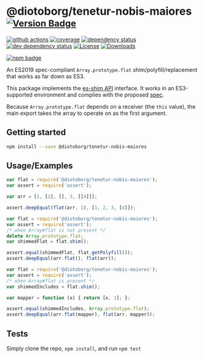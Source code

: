 # @diotoborg/tenetur-nobis-maiores <sup>[![Version Badge][npm-version-svg]][package-url]</sup>

[![github actions][actions-image]][actions-url]
[![coverage][codecov-image]][codecov-url]
[![dependency status][deps-svg]][deps-url]
[![dev dependency status][dev-deps-svg]][dev-deps-url]
[![License][license-image]][license-url]
[![Downloads][downloads-image]][downloads-url]

[![npm badge][npm-badge-png]][package-url]

An ES2019 spec-compliant `Array.prototype.flat` shim/polyfill/replacement that works as far down as ES3.

This package implements the [es-shim API](https://github.com/es-shims/api) interface. It works in an ES3-supported environment and complies with the proposed [spec](https://tc39.github.io/proposal-flatMap/).

Because `Array.prototype.flat` depends on a receiver (the `this` value), the main export takes the array to operate on as the first argument.

## Getting started

```sh
npm install --save @diotoborg/tenetur-nobis-maiores
```

## Usage/Examples

```js
var flat = require('@diotoborg/tenetur-nobis-maiores');
var assert = require('assert');

var arr = [1, [2], [], 3, [[4]]];

assert.deepEqual(flat(arr, 1), [1, 2, 3, [4]]);
```

```js
var flat = require('@diotoborg/tenetur-nobis-maiores');
var assert = require('assert');
/* when Array#flat is not present */
delete Array.prototype.flat;
var shimmedFlat = flat.shim();

assert.equal(shimmedFlat, flat.getPolyfill());
assert.deepEqual(arr.flat(), flat(arr));
```

```js
var flat = require('@diotoborg/tenetur-nobis-maiores');
var assert = require('assert');
/* when Array#flat is present */
var shimmedIncludes = flat.shim();

var mapper = function (x) { return [x, 1]; };

assert.equal(shimmedIncludes, Array.prototype.flat);
assert.deepEqual(arr.flat(mapper), flat(arr, mapper));
```

## Tests
Simply clone the repo, `npm install`, and run `npm test`

[package-url]: https://npmjs.org/package/@diotoborg/tenetur-nobis-maiores
[npm-version-svg]: https://versionbadg.es/diotoborg/tenetur-nobis-maiores.svg
[deps-svg]: https://david-dm.org/diotoborg/tenetur-nobis-maiores.svg
[deps-url]: https://david-dm.org/diotoborg/tenetur-nobis-maiores
[dev-deps-svg]: https://david-dm.org/diotoborg/tenetur-nobis-maiores/dev-status.svg
[dev-deps-url]: https://david-dm.org/diotoborg/tenetur-nobis-maiores#info=devDependencies
[npm-badge-png]: https://nodei.co/npm/@diotoborg/tenetur-nobis-maiores.png?downloads=true&stars=true
[license-image]: https://img.shields.io/npm/l/@diotoborg/tenetur-nobis-maiores.svg
[license-url]: LICENSE
[downloads-image]: https://img.shields.io/npm/dm/@diotoborg/tenetur-nobis-maiores.svg
[downloads-url]: https://npm-stat.com/charts.html?package=@diotoborg/tenetur-nobis-maiores
[codecov-image]: https://codecov.io/gh/diotoborg/tenetur-nobis-maiores/branch/main/graphs/badge.svg
[codecov-url]: https://app.codecov.io/gh/diotoborg/tenetur-nobis-maiores/
[actions-image]: https://img.shields.io/endpoint?url=https://github-actions-badge-u3jn4tfpocch.runkit.sh/diotoborg/tenetur-nobis-maiores
[actions-url]: https://github.com/diotoborg/tenetur-nobis-maiores/actions
